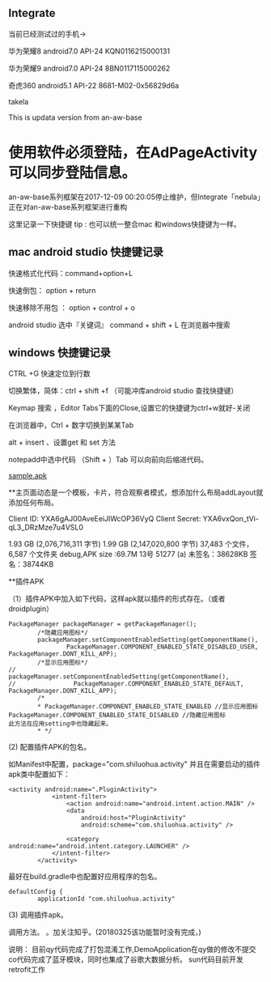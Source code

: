 Integrate
----

当前已经测试过的手机->

华为荣耀8 android7.0 API-24 KQN0116215000131

华为荣耀9 android7.0 API-24 8BN0117115000262

奇虎360 android5.1 API-22 8681-M02-0x56829d6a

takela

This is updata version from an-aw-base

# 使用软件必须登陆，在AdPageActivity 可以同步登陆信息。

an-aw-base系列框架在2017-12-09 00:20:05停止维护，但Integrate「nebula」正在对an-aw-base系列框架进行重构

这里记录一下快捷键
tip : 也可以统一整合mac 和windows快捷键为一样。

mac android studio 快捷键记录
------

快速格式化代码：command+option+L

快速倒包： option + return

快速移除不用包 ： option + control + o

android studio 选中『关键词』 command + shift + L 在浏览器中搜索



windows 快捷键记录
------

CTRL +G  快速定位到行数

切换繁体，简体：ctrl + shift +f （可能冲库android studio 查找快捷键）

Keymap 搜索 ，Editor Tabs下面的Close,设置它的快捷键为ctrl+w就好-关闭

在浏览器中，Ctrl + 数字切换到某某Tab

alt + insert 、设置get 和 set 方法

notepadd中选中代码 （Shift + ）Tab 可以向前向后缩进代码。


[sample.apk](https://github.com/qydq/Integrate/raw/chat/sample/sample-debug.apk)


**主页面动态是一个模板，卡片，符合观察者模式，想添加什么布局addLayout就添加任何布局。

Client ID:	YXA6gAJ00AveEeiJIWcOP36VyQ
Client Secret:	YXA6vxQon_tVi-qL3_DRzMze7u4VSL0


1.93 GB (2,076,716,311 字节)
1.99 GB (2,147,020,800 字节)
37,483 个文件，6,587 个文件夹
debug,APK size :69.7M
13号 51277
(a)
未签名：38628KB
签名：38744KB





**插件APK

（1）插件APK中加入如下代码，这样apk就以插件的形式存在。（或者droidplugin）

```
PackageManager packageManager = getPackageManager();
        /*隐藏应用图标*/
        packageManager.setComponentEnabledSetting(getComponentName(),
                PackageManager.COMPONENT_ENABLED_STATE_DISABLED_USER, PackageManager.DONT_KILL_APP);
        /*显示应用图标*/
//        packageManager.setComponentEnabledSetting(getComponentName(),
//                PackageManager.COMPONENT_ENABLED_STATE_DEFAULT, PackageManager.DONT_KILL_APP);
        /*
        * PackageManager.COMPONENT_ENABLED_STATE_ENABLED //显示应用图标
PackageManager.COMPONENT_ENABLED_STATE_DISABLED //隐藏应用图标
此方法在应用setting中也隐藏起来。
        * */
```

(2) 配置插件APK的包名。

如Manifest中配置，package="com.shiluohua.activity"
并且在需要启动的插件apk类中配置如下：

```
<activity android:name=".PluginActivity">
            <intent-filter>
                <action android:name="android.intent.action.MAIN" />
                <data
                    android:host="PluginActivity"
                    android:scheme="com.shiluohua.activity" />

                <category android:name="android.intent.category.LAUNCHER" />
            </intent-filter>
        </activity>
```

最好在build.gradle中也配置好应用程序的包名。

```
defaultConfig {
        applicationId "com.shiluohua.activity"
```

(3) 调用插件apk。

调用方法。 。加关注知乎。(20180325该功能暂时没有完成，)

说明： 目前qy代码完成了打包混淆工作,DemoApplication在qy做的修改不提交
co代码完成了蓝牙模块，同时也集成了谷歌大数据分析。
sun代码目前开发retrofit工作


